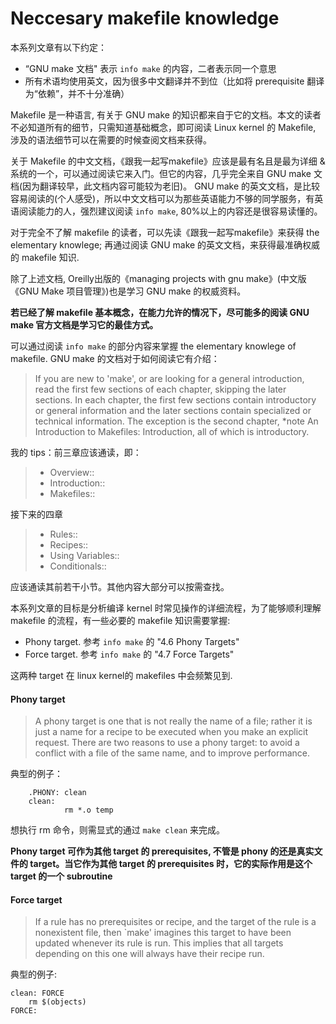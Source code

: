 # Neccesary makefile knowledge

本系列文章有以下约定：

-  “GNU make 文档" 表示 `info make` 的内容，二者表示同一个意思
- 所有术语均使用英文，因为很多中文翻译并不到位（比如将 prerequisite 翻译为“依赖”，并不十分准确）

Makefile 是一种语言, 有关于 GNU make 的知识都来自于它的文档。本文的读者不必知道所有的细节，只需知道基础概念，即可阅读 Linux kernel 的 Makefile, 涉及的语法细节可以在需要的时候查阅文档来获得。

关于 Makefile 的中文文档，《跟我一起写makefile》应该是最有名且是最为详细 & 系统的一个，可以通过阅读它来入门。但它的内容，几乎完全来自 GNU make 文档(因为翻译较早，此文档内容可能较为老旧)。 GNU make 的英文文档，是比较容易阅读的(个人感受)，所以中文文档可以为那些英语能力不够的同学服务，有英语阅读能力的人，强烈建议阅读 `info make`, 80%以上的内容还是很容易读懂的。

对于完全不了解 makefile 的读者，可以先读《跟我一起写makefile》来获得 the elementary knowlege; 再通过阅读 GNU make 的英文文档，来获得最准确权威的 makefile 知识.

除了上述文档, Oreilly出版的《managing projects with gnu make》(中文版《GNU Make 项目管理》)也是学习 GNU make 的权威资料。

**若已经了解 makefile 基本概念，在能力允许的情况下，尽可能多的阅读 GNU make 官方文档是学习它的最佳方式。**

可以通过阅读 `info make` 的部分内容来掌握 the elementary knowlege of makefile. GNU make 的文档对于如何阅读它有介绍：

>If you are new to 'make', or are looking for a general introduction,
read the first few sections of each chapter, skipping the later
sections.  In each chapter, the first few sections contain introductory
or general information and the later sections contain specialized or
technical information.  The exception is the second chapter, *note An
Introduction to Makefiles: Introduction, all of which is introductory.

我的 tips：前三章应该通读，即：

>* Overview::
>* Introduction::
>* Makefiles::

接下来的四章

>* Rules::
>* Recipes::
>* Using Variables::
>* Conditionals::

应该通读其前若干小节。其他内容大部分可以按需查找。

本系列文章的目标是分析编译 kernel 时常见操作的详细流程，为了能够顺利理解 makefile 的流程，有一些必要的 makefile 知识需要掌握:

- Phony target. 参考 `info make` 的 "4.6 Phony Targets"
- Force target. 参考 `info make` 的 "4.7 Force Targets"

这两种 target 在 linux kernel的 makefiles 中会频繁见到.

#### Phony target

>A phony target is one that is not really the name of a file; rather it
>is just a name for a recipe to be executed when you make an explicit
>request.  There are two reasons to use a phony target: to avoid a
>conflict with a file of the same name, and to improve performance.

典型的例子：

        .PHONY: clean
        clean:
                rm *.o temp

想执行 rm 命令，则需显式的通过 `make clean` 来完成。

**Phony target 可作为其他 target 的 prerequisites, 不管是 phony 的还是真实文件的 target。当它作为其他 target 的 prerequisites 时，它的实际作用是这个 target 的一个 subroutine**

#### Force target

>If a rule has no prerequisites or recipe, and the target of the rule is
a nonexistent file, then `make' imagines this target to have been
updated whenever its rule is run.  This implies that all targets
depending on this one will always have their recipe run.

典型的例子:

	clean: FORCE
		rm $(objects)
	FORCE:

